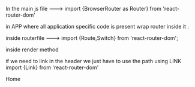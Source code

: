In the main js file --->
import {BrowserRouter as Router} from 'react-router-dom'

in APP where all application specific code is present wrap router inside it .
 <Router>
     <App />
</Router>

inside routerfile --->
import {Route,Switch} from 'react-router-dom';

inside render method
        <Switch>
            <Route exact path="/" component={HomePage}></Route>
            <Route  path="/CalculatorPage" component={CalculatorPage}></Route>
        </Switch>

if we need to link in the header we just have to use the path using LINK 
import {Link} from 'react-router-dom'
   <Link to="/" className="navbar-brand">
    Home
    </Link>
